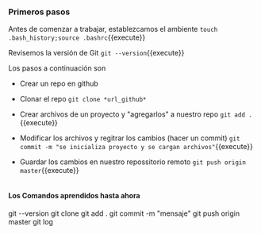 ### Primeros pasos

Antes de comenzar a trabajar, establezcamos el ambiente
`touch .bash_history;source .bashrc`{{execute}}

Revisemos la versión de Git
`git --version`{{execute}}

Los pasos a continuación son
- Crear un repo en github
- Clonar el repo
`git clone *url_github*`
- Crear archivos de un proyecto y "agregarlos" a nuestro repo
`git add .`{{execute}}
- Modificar los archivos y regitrar los cambios (hacer un commit)
`git commit -m "se inicializa proyecto y se cargan archivos"`{{execute}}
- Guardar los cambios en nuestro repossitorio remoto 
`git push origin master`{{execute}}

  <pre class="file">
#### Los Comandos aprendidos hasta ahora
git --version
git clone <url>
git add .
git commit -m "mensaje"
git push origin master
git log
</pre>
